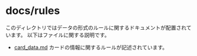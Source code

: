 # docs/rules

このディレクトリではデータの形式のルールに関するドキュメントが配置されています。
以下はファイルに関する説明です。

- [card_data.md](./card_data.md)
カードの情報に関するルールが記述されています。
